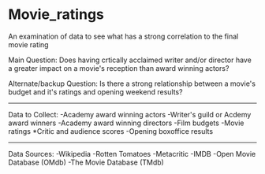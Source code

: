 # Movie_ratings
An examination of data to see what has a strong correlation to the final movie rating

Main Question: Does having crtically acclaimed writer and/or director have a greater impact on a movie's reception than award winning actors?

Alternate/backup Question: Is there a strong relationship between a movie's budget and it's ratings and opening weekend results?

________________________________________________________________________________

Data to Collect: 
	-Academy award  winning actors
	-Writer's guild or Acdemy award winners
	-Academy award winning directors
	-Film budgets
	-Movie ratings
		*Critic and audience scores
	-Opening boxoffice results

________________________________________________________________________________

Data Sources:
	-Wikipedia
	-Rotten Tomatoes
	-Metacritic
	-IMDB
	-Open Movie Database (OMdb)
	-The Movie Database (TMdb)

